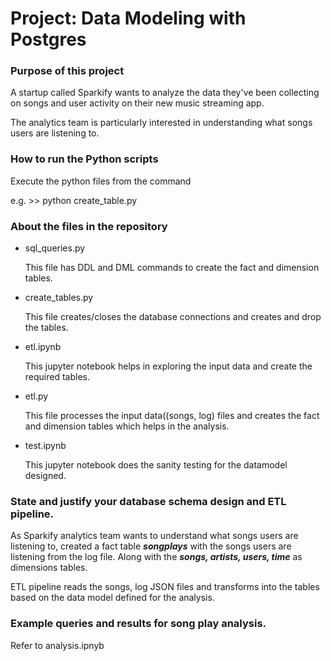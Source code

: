 # Project: Data Modeling with Postgres


### Purpose of this project 

A startup called Sparkify wants to analyze the data they've been collecting on songs and user activity on their new music streaming app. 

The analytics team is particularly interested in understanding what songs users are listening to.


### How to run the Python scripts

Execute the python files from the command

e.g. >> python create_table.py


### About the files in the repository

  - sql_queries.py
      
    This file has DDL and DML commands to create the fact and dimension tables.
  
  - create_tables.py
  
    This file creates/closes the database connections and creates and drop the tables.
    
  - etl.ipynb
    
    This jupyter notebook helps in exploring the input data and create the required tables.
  
  - etl.py
  
    This file processes the input data((songs, log) files and creates the fact and dimension tables which helps in the analysis.
  
  - test.ipynb

    This jupyter notebook does the sanity testing for the datamodel designed.
    

### State and justify your database schema design and ETL pipeline.

As Sparkify analytics team wants to understand what songs users are listening to, created a fact table ***songplays*** with the songs users are listening from the log file. Along with the ***songs, artists, users, time*** as dimensions tables.

ETL pipeline reads the songs, log JSON files and transforms into the tables based on the data model defined for the analysis.


### Example queries and results for song play analysis.

Refer to analysis.ipnyb